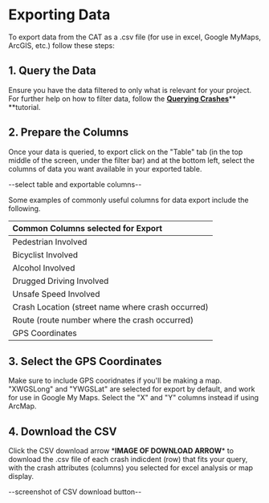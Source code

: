 # Exporting Data

To export data from the CAT as a .csv file \(for use in excel, Google MyMaps, ArcGIS, etc.\) follow these steps:

## 1. Query the Data

Ensure you have the data filtered to only what is relevant for your project. For further help on how to filter data, follow the [**Querying Crashes**](/chapter1/filtering-crashes.md)** **tutorial.

## 2. Prepare the Columns

Once your data is queried, to export click on the "Table" tab \(in the top middle of the screen, under the filter bar\) and at the bottom left, select the columns of data you want available in your exported table.

--select table and exportable columns--

 Some examples of commonly useful columns for data export include the following.

| Common Columns selected for Export |
| :--- |
| Pedestrian Involved |
| Bicyclist Involved |
| Alcohol Involved |
| Drugged Driving Involved |
| Unsafe Speed Involved |
| Crash Location \(street name where crash occurred\) |
| Route \(route number where the crash occurred\) |
| GPS Coordinates |

## 3. Select the GPS Coordinates

Make sure to include GPS cooridnates if you'll be making a map. "XWGSLong" and "YWGSLat" are selected for export by default, and work for use in Google My Maps. Select the "X" and "Y" columns instead if using ArcMap.

## 4. Download the CSV

Click the CSV download arrow \***IMAGE OF DOWNLOAD ARROW**\* to download the .csv file of each crash indicdent \(row\) that fits your query, with the crash attributes \(columns\) you selected for excel analysis or map display.

--screenshot of CSV download button--

